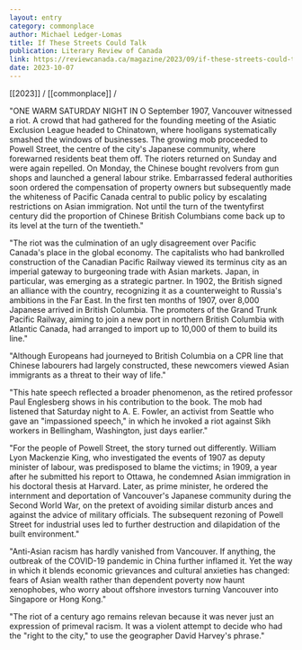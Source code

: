 ```yaml
---
layout: entry
category: commonplace
author: Michael Ledger-Lomas
title: If These Streets Could Talk
publication: Literary Review of Canada
link: https://reviewcanada.ca/magazine/2023/09/if-these-streets-could-talk/
date: 2023-10-07
---
```


[[2023]] / [[commonplace]] / 

"ONE WARM SATURDAY NIGHT IN O September 1907, Vancouver witnessed a riot. A crowd that had gathered for the founding meeting of the Asiatic Exclusion League headed to Chinatown, where hooligans systematically smashed the windows of businesses. The growing mob proceeded to Powell Street, the centre of the city's Japanese community, where forewarned residents beat them off. The rioters returned on Sunday and were again repelled. On Monday, the Chinese bought revolvers from gun shops and launched a general labour strike. Embarrassed federal authorities soon ordered the compensation of property owners but subsequently made the whiteness of Pacific Canada central to public policy by escalating restrictions on Asian immigration. Not until the turn of the twentyfirst century did the proportion of Chinese British Columbians come back up to its level at the turn of the twentieth."

"The riot was the culmination of an ugly disagreement over Pacific Canada's place in the global economy. The capitalists who had bankrolled construction of the Canadian Pacific Railway viewed its terminus city as an imperial gateway to burgeoning trade with Asian markets. Japan, in particular, was emerging as a strategic partner. In 1902, the British signed an alliance with the country, recognizing it as a counterweight to Russia's ambitions in the Far East. In the first ten months of 1907, over 8,000 Japanese arrived in British Columbia. The promoters of the Grand Trunk Pacific Railway, aiming to join a new port in northern British Columbia with Atlantic Canada, had arranged to import up to 10,000 of them to build its line."

"Although Europeans had journeyed to British Columbia on a CPR line that Chinese labourers had largely constructed, these newcomers viewed Asian immigrants as a threat to their way of life."

"This hate speech reflected a broader phenomenon, as the retired professor Paul Englesberg shows in his contribution to the book. The mob had listened that Saturday night to A. E. Fowler, an activist from Seattle who gave an "impassioned speech," in which he invoked a riot against Sikh workers in Bellingham, Washington, just days earlier."

"For the people of Powell Street, the story turned out differently. William Lyon Mackenzie King, who investigated the events of 1907 as deputy minister of labour, was predisposed to blame the victims; in 1909, a year after he submitted his report to Ottawa, he condemned Asian immigration in his doctoral thesis at Harvard. Later, as prime minister, he ordered the internment and deportation of Vancouver's Japanese community during the Second World War, on the pretext of avoiding similar disturb ances and against the advice of military officials. The subsequent rezoning of Powell Street for industrial uses led to further destruction and dilapidation of the built environment."

"Anti-Asian racism has hardly vanished from Vancouver. If anything, the outbreak of the COVID-19 pandemic in China further inflamed it. Yet the way in which it blends economic grievances and cultural anxieties has changed: fears of Asian wealth rather than dependent poverty now haunt xenophobes, who worry about offshore investors turning Vancouver into Singapore or Hong Kong."

"The riot of a century ago remains relevan because it was never just an expression of primeval racism. It was a violent attempt to decide who had the "right to the city," to use the geographer David Harvey's phrase."
